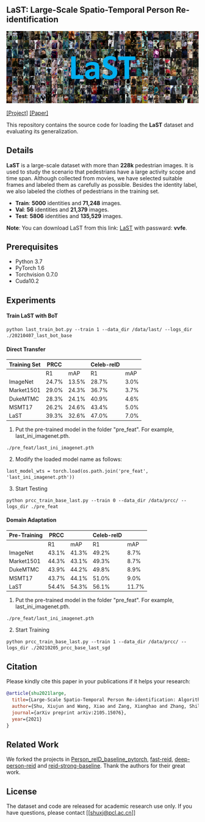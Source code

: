 ## LaST: Large-Scale Spatio-Temporal Person Re-identification

![](last.jpg)

[[Project]](https://sites.google.com/view/personreid) [[Paper]](https://arxiv.org/pdf/2105.15076.pdf)

This repository contains the source code for loading the **LaST** dataset and evaluating its generalization. 

## Details
**LaST** is a large-scale dataset with more than **228k** pedestrian images. It is used to study the scenario that pedestrians have a large activity scope and time span. Although collected from movies, we have selected suitable frames and labeled them as carefully as possible. Besides the identity label, we also labeled the clothes of pedestrians in the training set.

* **Train**: **5000** identities and **71,248** images.
* **Val**:   **56** identities and **21,379** images.
* **Test**:  **5806** identities and **135,529** images.

**Note**: You can download LaST from this link: [LaST](https://pan.baidu.com/s/1uwT4XkH9TGzJ2ovgZ23fyA) with passward: **vvfe**.

## Prerequisites

- Python 3.7
- PyTorch 1.6
- Torchvision 0.7.0
- Cuda10.2

## Experiments
#### Train LaST with BoT
```
python last_train_bot.py --train 1 --data_dir /data/last/ --logs_dir ./20210407_last_bot_base
```


#### Direct Transfer

| Training Set   | PRCC |     | Celeb-reID |   |
|----------|----------|----------|----------|----------|
|                | R1 | mAP  | R1 | mAP |
| ImageNet      | 24.7% | 13.5% | 28.7% | 3.0% |
| Market1501    | 29.0% | 24.3% | 36.7% | 3.7% |
| DukeMTMC      | 28.3% | 24.1% | 40.9% | 4.6% |
| MSMT17        | 26.2% | 24.6% | 43.4% | 5.0% |
| LaST          | 39.3% | 32.6% | 47.0% | 7.0% |

1. Put the pre-trained model in the folder "pre_feat". For example, last_ini_imagenet.pth.
```
./pre_feat/last_ini_imagenet.pth
```
2. Modify the loaded model name as follows:
```
last_model_wts = torch.load(os.path.join('pre_feat', 'last_ini_imagenet.pth'))
```
3. Start Testing
```
python prcc_train_base_last.py --train 0 --data_dir /data/prcc/ --logs_dir ./pre_feat
```  
    
#### Domain Adaptation

| Pre-Training   | PRCC |     | Celeb-reID |   |
|----------|----------|----------|----------|----------|
|                | R1 | mAP  | R1 | mAP |
| ImageNet      | 43.1% | 41.3% | 49.2% | 8.7% |
| Market1501    | 44.3% | 43.1% | 49.3% | 8.7% |
| DukeMTMC      | 43.9% | 44.2% | 49.8% | 8.9% |
| MSMT17        | 43.7% | 44.1% | 51.0% | 9.0% |
| LaST          | 54.4% | 54.3% | 56.1% | 11.7% |    

1. Put the pre-trained model in the folder "pre_feat". For example, last_ini_imagenet.pth.
```
./pre_feat/last_ini_imagenet.pth
```
2. Start Training
```
python prcc_train_base_last.py --train 1 --data_dir /data/prcc/ --logs_dir ./20210205_prcc_base_last_sgd
```  
    
## Citation
Please kindly cite this paper in your publications if it helps your research:
```bibtex
@article{shu2021large,
  title={Large-Scale Spatio-Temporal Person Re-identification: Algorithm and Benchmark},
  author={Shu, Xiujun and Wang, Xiao and Zang, Xianghao and Zhang, Shiliang and Chen, Yuanqi and Li, Ge and Tian, Qi},
  journal={arXiv preprint arXiv:2105.15076},
  year={2021}
}
```
 
## Related Work
We forked the projects in [Person_reID_baseline_pytorch](https://github.com/layumi/Person_reID_baseline_pytorch), [fast-reid](https://github.com/JDAI-CV/fast-reid), [deep-person-reid](https://github.com/KaiyangZhou/deep-person-reid) and [reid-strong-baseline](https://github.com/michuanhaohao/reid-strong-baseline). Thank the authors for their great work.

## License
The dataset and code are released for academic research use only. If you have questions, please contact [[shuxj@pcl.ac.cn]]












